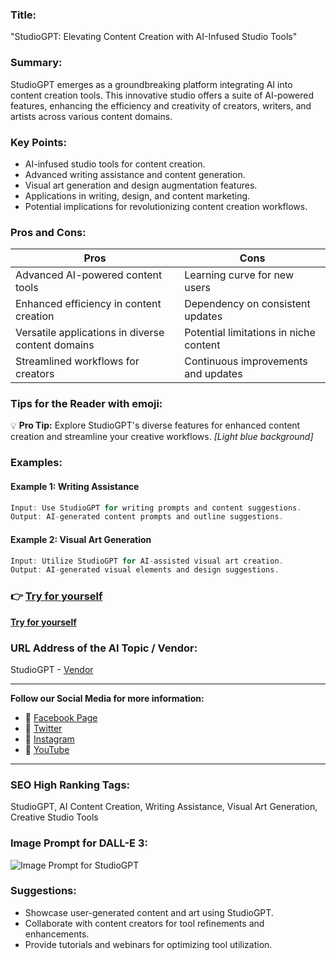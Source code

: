 
### Title:
"StudioGPT: Elevating Content Creation with AI-Infused Studio Tools"

### Summary:
StudioGPT emerges as a groundbreaking platform integrating AI into content creation tools. This innovative studio offers a suite of AI-powered features, enhancing the efficiency and creativity of creators, writers, and artists across various content domains.

### Key Points:
- AI-infused studio tools for content creation.
- Advanced writing assistance and content generation.
- Visual art generation and design augmentation features.
- Applications in writing, design, and content marketing.
- Potential implications for revolutionizing content creation workflows.

### Pros and Cons:
| Pros                                  | Cons                                  |
|---------------------------------------|---------------------------------------|
| Advanced AI-powered content tools     | Learning curve for new users          |
| Enhanced efficiency in content creation| Dependency on consistent updates      |
| Versatile applications in diverse content domains| Potential limitations in niche content|
| Streamlined workflows for creators    | Continuous improvements and updates   |

### Tips for the Reader with emoji:
💡 **Pro Tip:** Explore StudioGPT's diverse features for enhanced content creation and streamline your creative workflows. _[Light blue background]_

### Examples:

#### Example 1: Writing Assistance
```dart
Input: Use StudioGPT for writing prompts and content suggestions.
Output: AI-generated content prompts and outline suggestions.
```

#### Example 2: Visual Art Generation
```dart
Input: Utilize StudioGPT for AI-assisted visual art creation.
Output: AI-generated visual elements and design suggestions.
```

### 👉 [Try for yourself](<insert-your-url-here>)
**[Try for yourself](<insert-your-url-here>)**

### URL Address of the AI Topic / Vendor:
StudioGPT - [Vendor](<insert-vendor-url-here>)

---

**Follow our Social Media for more information:**

- 📘 <a href="https://www.facebook.com/studiogpt" target="_blank">Facebook Page</a>
- 📄 <a href="https://www.twitter.com/studiogpt" target="_blank">Twitter</a>
- 📸 <a href="https://www.instagram.com/studiogptofficial/" target="_blank">Instagram</a>
- 🎥 <a href="https://www.youtube.com/studiogpt" target="_blank">YouTube</a>

---

### SEO High Ranking Tags:
StudioGPT, AI Content Creation, Writing Assistance, Visual Art Generation, Creative Studio Tools

### Image Prompt for DALL-E 3:
![Image Prompt for StudioGPT](insert-image-url-here)

### Suggestions:
- Showcase user-generated content and art using StudioGPT.
- Collaborate with content creators for tool refinements and enhancements.
- Provide tutorials and webinars for optimizing tool utilization.
